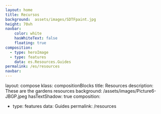 ```yaml
---
layout: home
title: Recursos
background:  assets/images/SDTFpaint.jpg
height: 70vh
navbar:
    color: white
    hasWhiteText: false
    floating: true
composition:
  - type: heroImage
  - type: features
    data: es.Resources.Guides
permalink: /es/resources
navbar:
---
```

layout: compose
klass: compositionBlocks
title: Resources
description: These are the gardens resources
background: /assets/images/Picture6-JBGP.jpeg
hasTextShadow: true
composition:
- type: features
  data: Guides
permalink: /resources

